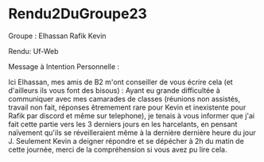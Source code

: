 # Rendu2DuGroupe23
Groupe :
Elhassan
Rafik
Kevin

Rendu:
Uf-Web

Message à Intention Personnelle :

Ici Elhassan, mes amis de B2 m'ont conseiller de vous écrire cela (et d'ailleurs ils vous font des bisous) :
Ayant eu grande difficultée à communiquer avec mes camarades de classes (réunions non assistés, travail non fait, réponses êtremement rare pour Kevin et inexistente pour Rafik par discord et même sur telephone), je tenais à vous informer que j'ai fait cette partie vers les 3 derniers jours en les harcelants, en pensant naïvement qu'ils se réveilleraient même à la dernière dernière heure du jour J. Seulement Kevin a deigner répondre et se dépécher à 2h du matin de cette journée, merci de la compréhension si vous avez pu lire cela.
